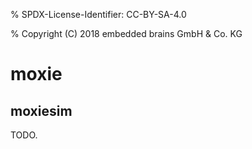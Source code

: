 % SPDX-License-Identifier: CC-BY-SA-4.0

% Copyright (C) 2018 embedded brains GmbH & Co. KG

# moxie

## moxiesim

TODO.
